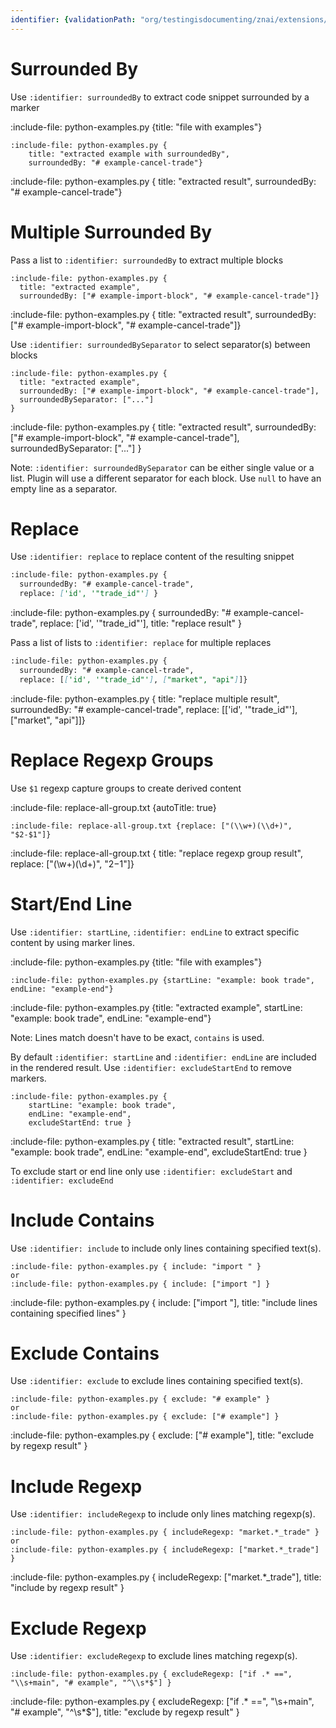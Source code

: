 ```yaml
---
identifier: {validationPath: "org/testingisdocumenting/znai/extensions/file/TextContentExtractor.java"}
---
```


# Surrounded By

Use `:identifier: surroundedBy` to extract code snippet surrounded by a marker

:include-file: python-examples.py {title: "file with examples"}

    :include-file: python-examples.py {
        title: "extracted example with surroundedBy",
        surroundedBy: "# example-cancel-trade"}

:include-file: python-examples.py {
  title: "extracted result",
  surroundedBy: "# example-cancel-trade"}

# Multiple Surrounded By 

Pass a list to `:identifier: surroundedBy` to extract multiple blocks

    :include-file: python-examples.py {
      title: "extracted example",
      surroundedBy: ["# example-import-block", "# example-cancel-trade"]}

:include-file: python-examples.py {
  title: "extracted result",
  surroundedBy: ["# example-import-block", "# example-cancel-trade"]}

Use `:identifier: surroundedBySeparator` to select separator(s) between blocks
  
    :include-file: python-examples.py {
      title: "extracted example",
      surroundedBy: ["# example-import-block", "# example-cancel-trade"],
      surroundedBySeparator: ["..."]
    }

:include-file: python-examples.py {
  title: "extracted result",
  surroundedBy: ["# example-import-block", "# example-cancel-trade"],
  surroundedBySeparator: ["..."]
}

Note: `:identifier: surroundedBySeparator` can be either single value or a list. Plugin will use a different separator for each block. Use `null` to have an empty line as a separator.  

# Replace

Use `:identifier: replace` to replace content of the resulting snippet

```markdown {highlight: "replace"}
:include-file: python-examples.py {
  surroundedBy: "# example-cancel-trade",
  replace: ['id', '"trade_id"'] }
```

:include-file: python-examples.py {
  surroundedBy: "# example-cancel-trade",
  replace: ['id', '"trade_id"'],
  title: "replace result"
}

Pass a list of lists to `:identifier: replace` for multiple replaces

```markdown {highlight: "replace"}
:include-file: python-examples.py {
  surroundedBy: "# example-cancel-trade",
  replace: [['id', '"trade_id"'], ["market", "api"]]}
```

:include-file: python-examples.py {
  title: "replace multiple result",
  surroundedBy: "# example-cancel-trade",
  replace: [['id', '"trade_id"'], ["market", "api"]]}

# Replace Regexp Groups

Use `$1` regexp capture groups to create derived content

:include-file: replace-all-group.txt {autoTitle: true}

    :include-file: replace-all-group.txt {replace: ["(\\w+)(\\d+)", "$2-$1"]}

:include-file: replace-all-group.txt {
  title: "replace regexp group result",
  replace: ["(\\w+)(\\d+)", "$2-$1"]}


# Start/End Line

Use `:identifier: startLine`, `:identifier: endLine` to extract specific content by using marker lines.

:include-file: python-examples.py {title: "file with examples"}

    :include-file: python-examples.py {startLine: "example: book trade", endLine: "example-end"}

:include-file: python-examples.py {title: "extracted example", startLine: "example: book trade", endLine: "example-end"}

Note: Lines match doesn't have to be exact, `contains` is used.

By default `:identifier: startLine` and `:identifier: endLine` are included in the rendered result. Use `:identifier: excludeStartEnd` to remove markers.

    :include-file: python-examples.py { 
        startLine: "example: book trade",
        endLine: "example-end",
        excludeStartEnd: true }

:include-file: python-examples.py {
  title: "extracted result",
  startLine: "example: book trade",
  endLine: "example-end",
  excludeStartEnd: true }

To exclude start or end line only use `:identifier: excludeStart` and `:identifier: excludeEnd`

# Include Contains

Use `:identifier: include` to include only lines containing specified text(s).

    :include-file: python-examples.py { include: "import " }
    or
    :include-file: python-examples.py { include: ["import "] }

:include-file: python-examples.py { include: ["import "], title: "include lines containing specified lines" }

# Exclude Contains

Use `:identifier: exclude` to exclude lines containing specified text(s).

    :include-file: python-examples.py { exclude: "# example" }
    or
    :include-file: python-examples.py { exclude: ["# example"] }

:include-file: python-examples.py { exclude: ["# example"], title: "exclude by regexp result" }


# Include Regexp

Use `:identifier: includeRegexp` to include only lines matching regexp(s).

    :include-file: python-examples.py { includeRegexp: "market.*_trade" }
    or
    :include-file: python-examples.py { includeRegexp: ["market.*_trade"] }

:include-file: python-examples.py { includeRegexp: ["market.*_trade"], title: "include by regexp result" }

# Exclude Regexp

Use `:identifier: excludeRegexp` to exclude lines matching regexp(s).

    :include-file: python-examples.py { excludeRegexp: ["if .* ==", "\\s+main", "# example", "^\\s*$"] }

:include-file: python-examples.py { excludeRegexp: ["if .* ==", "\\s+main", "# example", "^\\s*$"], title: "exclude by regexp result" }
